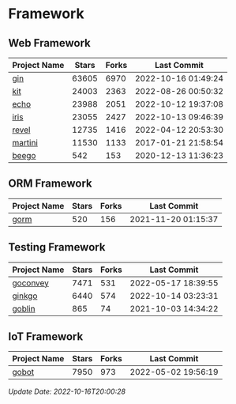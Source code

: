 # Framework

## Web Framework
| Project Name | Stars | Forks | Last Commit |
| ------------ | ----- | ----- | ----------- |
| [gin](https://github.com/gin-gonic/gin) | 63605 | 6970 | 2022-10-16 01:49:24 |
| [kit](https://github.com/go-kit/kit) | 24003 | 2363 | 2022-08-26 00:50:32 |
| [echo](https://github.com/labstack/echo) | 23988 | 2051 | 2022-10-12 19:37:08 |
| [iris](https://github.com/kataras/iris) | 23055 | 2427 | 2022-10-13 09:46:39 |
| [revel](https://github.com/revel/revel) | 12735 | 1416 | 2022-04-12 20:53:30 |
| [martini](https://github.com/go-martini/martini) | 11530 | 1133 | 2017-01-21 21:58:54 |
| [beego](https://github.com/astaxie/beego) | 542 | 153 | 2020-12-13 11:36:23 |

## ORM Framework
| Project Name | Stars | Forks | Last Commit |
| ------------ | ----- | ----- | ----------- |
| [gorm](https://github.com/jinzhu/gorm) | 520 | 156 | 2021-11-20 01:15:37 |

## Testing Framework
| Project Name | Stars | Forks | Last Commit |
| ------------ | ----- | ----- | ----------- |
| [goconvey](https://github.com/smartystreets/goconvey) | 7471 | 531 | 2022-05-17 18:39:55 |
| [ginkgo](https://github.com/onsi/ginkgo) | 6440 | 574 | 2022-10-14 03:23:31 |
| [goblin](https://github.com/franela/goblin) | 865 | 74 | 2021-10-03 14:34:22 |

## IoT Framework
| Project Name | Stars | Forks | Last Commit |
| ------------ | ----- | ----- | ----------- |
| [gobot](https://github.com/hybridgroup/gobot) | 7950 | 973 | 2022-05-02 19:56:19 |

*Update Date: 2022-10-16T20:00:28*